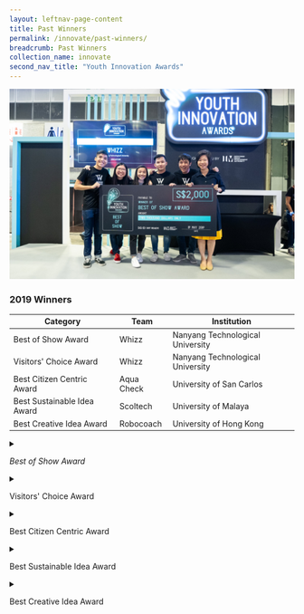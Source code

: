 ```yaml
---
layout: leftnav-page-content
title: Past Winners
permalink: /innovate/past-winners/
breadcrumb: Past Winners
collection_name: innovate
second_nav_title: "Youth Innovation Awards"
---
```


![1](/images/innovate/yia/yia-2.jpg)

### 2019 Winners

| Category | Team | Institution|
| -- | -- | -- |
| Best of Show Award | Whizz | Nanyang Technological University |
| Visitors' Choice Award | Whizz | Nanyang Technological University |
| Best Citizen Centric Award | Aqua Check | University of San Carlos | 
| Best Sustainable Idea Award | Scoltech | University of Malaya |
| Best Creative Idea Award | Robocoach | University of Hong Kong |

<details>
  <summary><p><i>Best of Show Award</i></p></summary>
  <p><img src="/images/innovate/yia/yia-2.jpg" alt="3"></p>
  <p><b><i>Winners</i></b></p>
  <p>Whizz, Nanyang Technological University</p>
  <p><b>Members</b></p>
  <ul>
  <li>Mr Victor Gwee</li>
  <li>Miss Vivienne Chong</li>
  <li>Miss Valerie Ho</li>
  <li>Mr Anthony Fong</li>
  <li>Mr Melvin Foo</li>
  </ul>
  </details>
  
<details>
  <summary><p>Visitors' Choice Award</p></summary>
  <p><img src="/images/innovate/yia/yia-3.jpg" alt="4"></p>
  <p><b>Winners</b></p>
  <p>Whizz, Nanyang Technological University</p>
   <p><b>Members</b></p>
  <ul>
  <li>Mr Victor Gwee</li>
  <li>Miss Vivienne Chong</li>
  <li>Miss Valerie Ho</li>
  <li>Mr Anthony Fong</li>
  <li>Mr Melvin Foo</li>
  </ul>
  </details>
  
<details>
  <summary><p>Best Citizen Centric Award</p></summary>
  <p><img src="/images/innovate/yia/yia-4.jpg" alt="5"></p>
  <p><b>Winners</b></p>
  <p>Aqua Check, University of Santa Carlos</p>
  </details>
  
<details>
  <summary><p>Best Sustainable Idea Award</p></summary>
  <p><img src="/images/innovate/yia/yia-5.jpg" alt="6"></p>
  <p><b>Winners</b></p>
  <p>Scoltech, University of Malaya</p>
  </details>
  
<details>
  <summary><p>Best Creative Idea Award</p></summary>
  <p><img src="/images/innovate/yia/yia-6.jpg" alt="7"></p>
  <p><b>Winners</b></p>
  <p>Robocoach, University of Hong Kong</p>
  </details>

